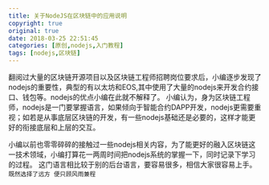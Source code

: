 ```yaml
---
title: 关于NodeJS在区块链中的应用说明
copyright: true
original: true
date: 2018-03-25 22:51:45
categories: [原创,nodejs,入门教程]
tags: [nodejs,区块链]
---
```

翻阅过大量的区块链开源项目以及区块链工程师招聘岗位要求后，小编逐步发现了nodejs的重要性，典型的有以太坊和EOS,其中使用了大量的nodejs来开发合约接口、钱包等。nodejs的优点小编在此就不解释了。
小编认为，身为区块链工程师，nodejs是一门要掌握语言，如果倾向于智能合约DAPP开发，nodejs更需要重视；如若是从事底层区块链的开发，有一些nodejs基础还是必要的，这样才能更好的衔接底层和上层的交互。
<!-- more --> 
小编以前也零零碎碎的接触过一些nodejs相关内容，为了能更好的融入区块链这一技术领域，小编打算花一两周时间把nodejs系统的掌握一下，同时记录下学习的过程。
这门语言相比较于别的后台语言，要容易很多，相信大家很容易上手。
`既然选择了远方 便只顾风雨兼程`
